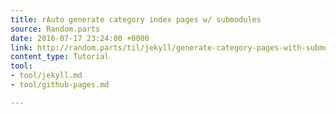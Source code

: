 ```yaml
---
title: rAuto generate category index pages w/ submodules
source: Random.parts
date: 2016-07-17 23:24:00 +0000
link: http://random.parts/til/jekyll/generate-category-pages-with-submodules/
content_type: Tutorial
tool:
- tool/jekyll.md
- tool/github-pages.md

---
```

